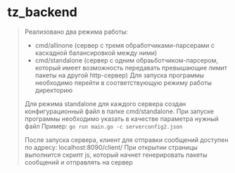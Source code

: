 # tz_backend

>Реализовано два режима работы: 
   > - cmd/allinone (сервер с тремя обработчиками-парсерами с каскадной балансировкой между ними)
   > - cmd/standalone (сервер с одним обраьботчиком-парсером, который имеет возможность передавать превышающие лимит пакеты на другой http-сервер)
>Для запуска программы необходимо перейти в соответствующую режиму работы директорию
>
>Для режима standalone для каждого сервера создан конфигурационный файл в папке cmd/standalone. При запуске программы необходимо указать в качестве параметра нужный файл
>Пример:
    ```go run main.go -c serverconfig2.json```
>
>После запуска сервера, клиент для отправки сообщений доступен по адресу:
>    localhost:8090/client/
>При открытии страницы выполнится скрипт js, который начнет генерировать пакеты сообщений и отправлять на сервер